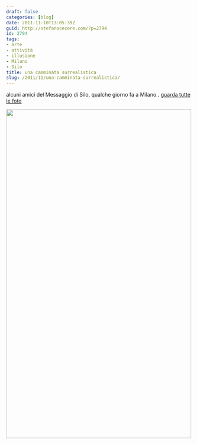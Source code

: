 ```yaml
---
draft: false
categories: [blog]
date: 2011-11-10T13:05:39Z
guid: http://stefanocecere.com/?p=2794
id: 2794
tags:
- arte
- attività
- illusione
- Milano
- Silo
title: una camminata surrealistica
slug: /2011/11/una-camminata-surrealistica/
---
```


alcuni amici del Messaggio di Silo, qualche giorno fa a Milano.. [guarda tutte le foto](https://picasaweb.google.com/108573374245640958592/MessaggioSiSIloCamminataSurrealista)

<img class="aligncenter size-full wp-image-2795" title="silo-illusione" src="http://stefanocecere.com/wp-content/uploads/sites/3/2011/11/silo-illusione.jpg" alt="" width="500" height="888" srcset="http://stefanocecere.com/wp-content/uploads/sites/3/2011/11/silo-illusione.jpg 500w, http://stefanocecere.com/wp-content/uploads/sites/3/2011/11/silo-illusione-169x300.jpg 169w" sizes="(max-width: 500px) 100vw, 500px" />